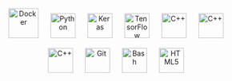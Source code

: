 
<div align="center">  
<a href="https://www.docker.com/" target="_blank"><img style="margin: 10px" src="https://cdn.jsdelivr.net/gh/devicons/devicon@latest/icons/docker/docker-original.svg" alt="Docker" height="60" /></a>  
<a href="https://www.python.org/" target="_blank"><img style="margin: 10px" src="https://profilinator.rishav.dev/skills-assets/python-original.svg" alt="Python" height="50" /></a>  
<a href="https://keras.io/" target="_blank"><img style="margin: 10px" src="https://profilinator.rishav.dev/skills-assets/keras.png" alt="Keras" height="50" /></a>  
<a href="https://www.tensorflow.org/" target="_blank"><img style="margin: 10px" src="https://profilinator.rishav.dev/skills-assets/tensorflow-icon.svg" alt="TensorFlow" height="50" /></a>  
<a href="https://www.cplusplus.com/" target="_blank"><img style="margin: 10px" src="https://profilinator.rishav.dev/skills-assets/cplusplus-original.svg" alt="C++" height="50" /></a>  
<a href="https://www.cplusplus.com/" target="_blank"><img style="margin: 10px" src="https://cdn.jsdelivr.net/gh/devicons/devicon@latest/icons/raspberrypi/raspberrypi-original.svg" alt="C++" height="50" /></a>  
<a href="https://www.cplusplus.com/" target="_blank"><img style="margin: 10px" src="https://cdn.jsdelivr.net/gh/devicons/devicon@latest/icons/prometheus/prometheus-original.svg" alt="C++" height="50" /></a>  
<a href="https://git-scm.com/" target="_blank"><img style="margin: 10px" src="https://cdn.jsdelivr.net/gh/devicons/devicon@latest/icons/git/git-original.svg" alt="Git" height="50"/></a>
<a href="https://www.gnu.org/software/bash/" target="_blank"><img style="margin: 10px" src="https://cdn.jsdelivr.net/gh/devicons/devicon@latest/icons/bash/bash-original.svg" alt="Bash" height="50"/></a>
<a href="https://developer.mozilla.org/en-US/docs/Web/Guide/HTML/HTML5" target="_blank"><img style="margin: 10px" src="https://cdn.jsdelivr.net/gh/devicons/devicon@latest/icons/html5/html5-original.svg" alt="HTML5" height="50"/></a>

  
</div>  


